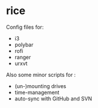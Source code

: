 # rice
Config files for:
* i3
* polybar
* rofi
* ranger
* urxvt

Also some minor scripts for :
* (un-)mounting drives
* time-management
* auto-sync with GitHub and SVN
